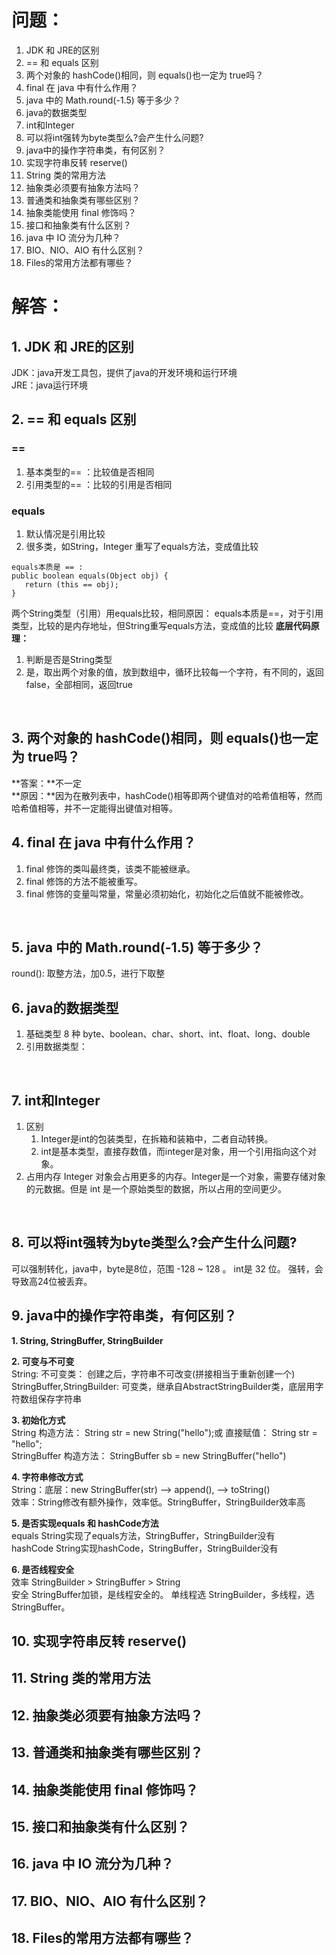 # 问题：
1. JDK 和 JRE的区别
2. == 和 equals 区别
3. 两个对象的 hashCode()相同，则 equals()也一定为 true吗？
4. final 在 java 中有什么作用？
5. java 中的 Math.round(-1.5) 等于多少？
6. java的数据类型
7. int和Integer
8. 可以将int强转为byte类型么?会产生什么问题?
9. java中的操作字符串类，有何区别？ 
10. 实现字符串反转 reserve()
11. String 类的常用方法
12. 抽象类必须要有抽象方法吗？
13.  普通类和抽象类有哪些区别？
14. 抽象类能使用 final 修饰吗？
15. 接口和抽象类有什么区别？
16. java 中 IO 流分为几种？
17. BIO、NIO、AIO 有什么区别？
18. Files的常用方法都有哪些？




# 解答：
##  1. JDK 和 JRE的区别
JDK：java开发工具包，提供了java的开发环境和运行环境
<br>JRE：java运行环境
<br>
##  2. == 和 equals 区别
### == 
1. 基本类型的== ：比较值是否相同
2. 引用类型的== ：比较的引用是否相同
### equals
1. 默认情况是引用比较
2. 很多类，如String，Integer 重写了equals方法，变成值比较
    
  ```
  equals本质是 == :
  public boolean equals(Object obj) {
     return (this == obj);
  }
  ```
两个String类型（引用）用equals比较，相同原因：
equals本质是==，对于引用类型，比较的是内存地址，但String重写equals方法，变成值的比较
**底层代码原理：**
1. 判断是否是String类型
2. 是，取出两个对象的值，放到数组中，循环比较每一个字符，有不同的，返回false，全部相同，返回true

<br>

## 3. 两个对象的 hashCode()相同，则 equals()也一定为 true吗？
**答案：**不一定<br>
**原因：**因为在散列表中，hashCode()相等即两个键值对的哈希值相等，然而哈希值相等，并不一定能得出键值对相等。
<br>
##  4. final 在 java 中有什么作用？
1. final 修饰的类叫最终类，该类不能被继承。
2. final 修饰的方法不能被重写。
3. final 修饰的变量叫常量，常量必须初始化，初始化之后值就不能被修改。
<br>

## 5. java 中的 Math.round(-1.5) 等于多少？
round(): 取整方法，加0.5，进行下取整
<br>

## 6. java的数据类型
1. 基础类型 8 种
	byte、boolean、char、short、int、float、long、double
2. 引用数据类型：
<br>

## 7. int和Integer
1. 区别
	1. Integer是int的包装类型，在拆箱和装箱中，二者自动转换。
	2. int是基本类型，直接存数值，而integer是对象，用一个引用指向这个对象。
2. 占用内存
	Integer 对象会占用更多的内存。Integer是一个对象，需要存储对象的元数据。但是 int 是一个原始类型的数据，所以占用的空间更少。
<br>

## 8. 可以将int强转为byte类型么?会产生什么问题?
可以强制转化，java中，byte是8位，范围 -128 ~ 128 。
int是 32 位。 强转，会导致高24位被丢弃。
<br>


## 9. java中的操作字符串类，有何区别？
**1. String, StringBuffer, StringBuilder**

**2. 可变与不可变**<br>
	String: 不可变类： 创建之后，字符串不可改变(拼接相当于重新创建一个)<br>
	StringBuffer,StringBuilder: 可变类，继承自AbstractStringBuilder类，底层用字符数组保存字符串
	
**3. 初始化方式**<br>
	String 
		构造方法： String str = new String("hello");或 
		直接赋值： String str = "hello";<br>
	StringBuffer
		构造方法： StringBuffer sb = new StringBuffer("hello")
		
**4. 字符串修改方式**<br>
	String：底层：new StringBuffer(str) -->  append(), --> toString()<br>
	效率：String修改有额外操作，效率低。StringBuffer，StringBuilder效率高
	
**5. 是否实现equals 和  hashCode方法**<br>
	equals
		String实现了equals方法，StringBuffer，StringBuilder没有<br>
	hashCode
		String实现hashCode，StringBuffer，StringBuilder没有
		
**6. 是否线程安全**<br>
	效率
		StringBuilder  >  StringBuffer  > String<br>
	安全
		StringBuffer加锁，是线程安全的。
		单线程选 StringBuilder，多线程，选 StringBuffer。

## 10. 实现字符串反转 reserve()

## 11. String 类的常用方法

## 12. 抽象类必须要有抽象方法吗？

## 13. 普通类和抽象类有哪些区别？

## 14. 抽象类能使用 final 修饰吗？

## 15. 接口和抽象类有什么区别？

## 16. java 中 IO 流分为几种？

## 17. BIO、NIO、AIO 有什么区别？

## 18. Files的常用方法都有哪些？

